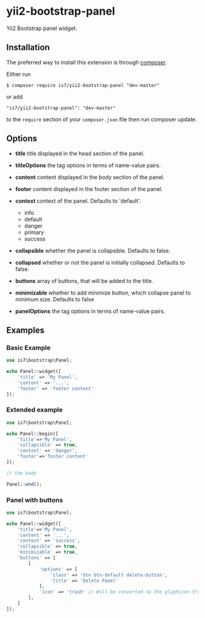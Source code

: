 # yii2-bootstrap-panel

Yii2 Bootstrap panel widget.

## Installation

The preferred way to install this extension is through [composer](http://getcomposer.org/download/).

Either run

```
$ composer require is7/yii2-bootstrap-panel "dev-master"
```

or add

```
"is7/yii2-bootstrap-panel": "dev-master"
```

to the ```require``` section of your `composer.json` file then run composer update.

## Options
 - **title**    title displayed in the head section of the panel.
 
 - **titleOptions**    the tag options in terms of name-value pairs.
 
 - **content**  content displayed in the body section of the panel.
 
 - **footer** content displayed in the footer section of the panel.
 
 - **context** context of the panel. Defaults to 'default'.
    * info
    * default
    * danger
    * primary
    * success
  
- **collapsible** whether the panel is collapsible. Defaults to false. 

- **collapsed** whether or not the panel is initially collapsed.  Defaults to false.

- **buttons** array of buttons, that will be added to the title. 

- **minimizable** whether to add minimize button, which collapse panel to minimum size. Defaults to false

- **panelOptions**  the tag options in terms of name-value pairs.

## Examples

### Basic Example
```php
use is7\bootstrap\Panel;

echo Panel::widget([    
    'title' => 'My Panel',
    'content' => '...',
    'footer' => 'footer content'
]);
```

### Extended example
```php
use is7\bootstrap\Panel;

echo Panel::begin([
    'title'=>'My Panel',
    'collapsible' => true,
    'context' => 'danger',    
    'footer'=>'footer content'
]);

// the body

Panel::end();
```

### Panel with buttons
```php
use is7\bootstrap\Panel;

echo Panel::widget([
    'title'=>'My Panel',
    'content' => '...',
    'context' => 'success',   
    'collapsible' => true,
    'minimizable' => true,
    'buttons' => [                    
        [
            'options' => [
                'class' => 'btn btn-default delete-button',
                'title' => 'Delete Panel'
            ],
            'icon' => 'trash' // Will be converted to the glyphicon-trash icon. HTML tag can be used instead
        ],
    ]
]);
```




